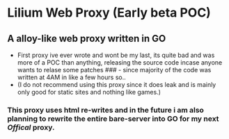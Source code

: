 # Lilium Web Proxy (Early beta POC)
## A alloy-like web proxy written in GO
- First proxy ive ever wrote and wont be my last, its quite bad and was more of a POC than anything, releasing the source code incase anyone wants to relase some patches ### - since majority of the code was written at 4AM in like a few hours so..
- (I do not recommend using this proxy since it does leak and is mainly only good for static sites and nothing like games.)
### This proxy uses html re-writes and in the future i am also planning to rewrite the entire bare-server into GO for my next *Offical* proxy.
